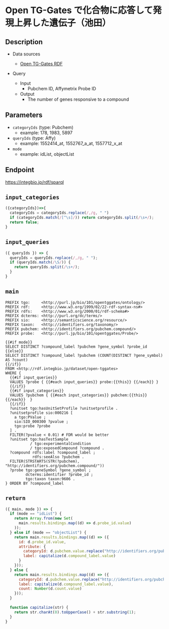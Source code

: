 # Open TG-Gates で化合物に応答して発現上昇した遺伝子（池田）

## Description
 
- Data sources
    - [Open TG-Gates RDF](https://integbio.jp/rdf/dataset/open-tggates)

- Query
    - Input
        - Pubchem ID, Affymetrix Probe ID
    - Output
        - The number of genes responsive to a compound

## Parameters

* `categoryIds` (type: Pubchem)
  * example: 178, 1983, 5897
* `queryIds` (type: Affy)
  * example: 1552414_at, 1552767_a_at, 1557712_x_at
* `mode` 
  * example: idList, objectList

## Endpoint

https://integbio.jp/rdf/sparql

## `input_categories`
```javascript
({categoryIds})=>{
  categoryIds = categoryIds.replace(/,/g, " ")
  if (categoryIds.match(/[^\s]/)) return categoryIds.split(/\s+/);
  return false;
}
```

## `input_queries`
```javascript
({ queryIds }) => {
  queryIds = queryIds.replace(/,/g, " ");
  if (queryIds.match(/\S/)) {
    return queryIds.split(/\s+/);
  }
}
```

## `main`

```sparql
PREFIX tgo:     <http://purl.jp/bio/101/opentggates/ontology/>
PREFIX rdf:     <http://www.w3.org/1999/02/22-rdf-syntax-ns#>
PREFIX rdfs:    <http://www.w3.org/2000/01/rdf-schema#>
PREFIX dcterms: <http://purl.org/dc/terms/>
PREFIX sio:     <http://semanticscience.org/resource/>
PREFIX taxon:   <http://identifiers.org/taxonomy/>
PREFIX pubchem: <http://identifiers.org/pubchem.compound/>
PREFIX probe:   <http://purl.jp/bio/101/opentggates/Probe/>

{{#if mode}}
SELECT DISTINCT ?compound_label ?pubchem ?gene_symbol ?probe_id
{{else}}
SELECT DISTINCT ?compound_label ?pubchem (COUNT(DISTINCT ?gene_symbol) AS ?count)
{{/if}}
FROM <http://rdf.integbio.jp/dataset/open-tggates>
WHERE {
  {{#if input_queries}}
  VALUES ?probe { {{#each input_queries}} probe:{{this}} {{/each}} }
  {{/if}}
  {{#if input_categories}}
  VALUES ?pubchem { {{#each input_categories}} pubchem:{{this}} {{/each}}  }
  {{/if}}
  ?unitset tgo:hasUnitSetProfile ?unitsetprofile .
  ?unitsetprofile sio:000216 [
    a tgo:PValue ;
    sio:SIO_000300 ?pvalue ;
    tgo:probe ?probe
  ] .
  FILTER(?pvalue < 0.01) # FDR would be better
  ?unitset tgo:hasTestSample 
           / tgo:experimentalCondition
           / tgo:exposedCompound ?compound .
  ?compound rdfs:label ?compound_label ;
            rdfs:seeAlso ?pubchem .
  FILTER(STRSTARTS(STR(?pubchem), "http://identifiers.org/pubchem.compound/"))
  ?probe tgo:geneSymbol ?gene_symbol ;
         dcterms:identifier ?probe_id ;
         tgo:taxon taxon:9606 .
} ORDER BY ?compound_label
```

## `return`

```javascript
({ main, mode }) => {
  if (mode == "idList") {
    return Array.from(new Set(
      main.results.bindings.map((d) => d.probe_id.value)
    ));
  } else if (mode == "objectList") {
    return main.results.bindings.map((d) => ({
      id: d.probe_id.value, 
      attribute: {
        categoryId: d.pubchem.value.replace("http://identifiers.org/pubchem.compound/", ""), 
        label: capitalize(d.compound_label.value)
      }
    }));
  } else {
    return main.results.bindings.map((d) => ({
      categoryId: d.pubchem.value.replace("http://identifiers.org/pubchem.compound/", ""), 
      label: capitalize(d.compound_label.value),
      count: Number(d.count.value)
    }));
  }
  
  function capitalize(str) {
    return str.charAt(0).toUpperCase() + str.substring(1);
  }
}
```
